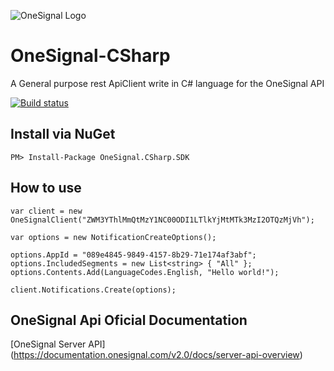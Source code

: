 ![OneSignal Logo](https://onesignal.com/assets/common/logo_onesignal_color.png)
# OneSignal-CSharp
A General purpose rest ApiClient write in C# language for the OneSignal API

[![Build status](https://ci.appveyor.com/api/projects/status/ki6wuc19tx7eho36/branch/master?svg=true)](https://ci.appveyor.com/project/MundiPagg/onesignal-csharp-sdk/branch/master)

## Install via NuGet

```
PM> Install-Package OneSignal.CSharp.SDK
```

## How to use

```
var client = new OneSignalClient("ZWM3YThlMmQtMzY1NC00ODI1LTlkYjMtMTk3MzI2OTQzMjVh");

var options = new NotificationCreateOptions();

options.AppId = "089e4845-9849-4157-8b29-71e174af3abf";
options.IncludedSegments = new List<string> { "All" };
options.Contents.Add(LanguageCodes.English, "Hello world!");

client.Notifications.Create(options);
```

## OneSignal Api Oficial Documentation
[OneSignal Server API] (https://documentation.onesignal.com/v2.0/docs/server-api-overview)
